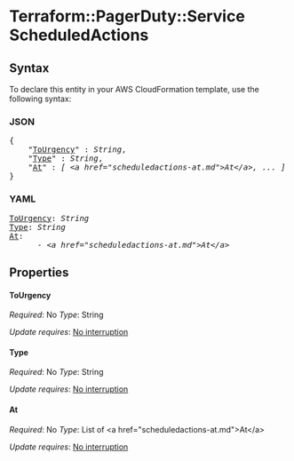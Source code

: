 # Terraform::PagerDuty::Service ScheduledActions

## Syntax

To declare this entity in your AWS CloudFormation template, use the following syntax:

### JSON

<pre>
{
    "<a href="#tourgency" title="ToUrgency">ToUrgency</a>" : <i>String</i>,
    "<a href="#type" title="Type">Type</a>" : <i>String</i>,
    "<a href="#at" title="At">At</a>" : <i>[ &lt;a href=&#34;scheduledactions-at.md&#34;&gt;At&lt;/a&gt;, ... ]</i>
}
</pre>

### YAML

<pre>
<a href="#tourgency" title="ToUrgency">ToUrgency</a>: <i>String</i>
<a href="#type" title="Type">Type</a>: <i>String</i>
<a href="#at" title="At">At</a>: <i>
      - &lt;a href=&#34;scheduledactions-at.md&#34;&gt;At&lt;/a&gt;</i>
</pre>

## Properties

#### ToUrgency

_Required_: No
_Type_: String

_Update requires_: [No interruption](https://docs.aws.amazon.com/AWSCloudFormation/latest/UserGuide/using-cfn-updating-stacks-update-behaviors.html#update-no-interrupt)

#### Type

_Required_: No
_Type_: String

_Update requires_: [No interruption](https://docs.aws.amazon.com/AWSCloudFormation/latest/UserGuide/using-cfn-updating-stacks-update-behaviors.html#update-no-interrupt)

#### At

_Required_: No
_Type_: List of &lt;a href=&#34;scheduledactions-at.md&#34;&gt;At&lt;/a&gt;

_Update requires_: [No interruption](https://docs.aws.amazon.com/AWSCloudFormation/latest/UserGuide/using-cfn-updating-stacks-update-behaviors.html#update-no-interrupt)

